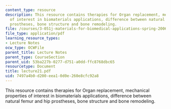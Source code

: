 ```yaml
---
content_type: resource
description: This resource contains therapies for Organ replacement, mechanical properties
  of interest in biomaterials applications, difference between natural femur and hip
  prostheses, bone structure and bone remodeling.
file: /courses/3-051j-materials-for-biomedical-applications-spring-2006/7497a4b0d200eea10d0e260e8cfc92a8_lecture21.pdf
file_type: application/pdf
learning_resource_types:
- Lecture Notes
ocw_type: OCWFile
parent_title: Lecture Notes
parent_type: CourseSection
parent_uid: 53ba227b-0277-d751-a0dd-ffc8768dbc65
resourcetype: Document
title: lecture21.pdf
uid: 7497a4b0-d200-eea1-0d0e-260e8cfc92a8
---
```

This resource contains therapies for Organ replacement, mechanical properties of interest in biomaterials applications, difference between natural femur and hip prostheses, bone structure and bone remodeling.

